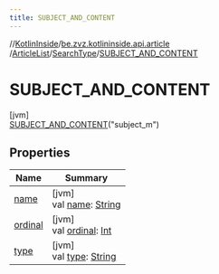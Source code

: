 ```yaml
---
title: SUBJECT_AND_CONTENT
---
```

//[KotlinInside](../../../../../index.html)/[be.zvz.kotlininside.api.article](../../../index.html)
/[ArticleList](../../index.html)/[SearchType](../index.html)/[SUBJECT_AND_CONTENT](index.html)

# SUBJECT_AND_CONTENT

[jvm]\
[SUBJECT_AND_CONTENT](index.html)("subject_m")

## Properties

| Name | Summary |
|---|---|
| [name](../../../../be.zvz.kotlininside.session.user/-user-type/-a-n-o-n-y-m-o-u-s/index.html#-372974862%2FProperties%2F863300109) | [jvm]<br>val [name](../../../../be.zvz.kotlininside.session.user/-user-type/-a-n-o-n-y-m-o-u-s/index.html#-372974862%2FProperties%2F863300109): [String](https://kotlinlang.org/api/latest/jvm/stdlib/kotlin/-string/index.html) |
| [ordinal](../../../../be.zvz.kotlininside.session.user/-user-type/-a-n-o-n-y-m-o-u-s/index.html#-739389684%2FProperties%2F863300109) | [jvm]<br>val [ordinal](../../../../be.zvz.kotlininside.session.user/-user-type/-a-n-o-n-y-m-o-u-s/index.html#-739389684%2FProperties%2F863300109): [Int](https://kotlinlang.org/api/latest/jvm/stdlib/kotlin/-int/index.html) |
| [type](../type.html) | [jvm]<br>val [type](../type.html): [String](https://kotlinlang.org/api/latest/jvm/stdlib/kotlin/-string/index.html) |

